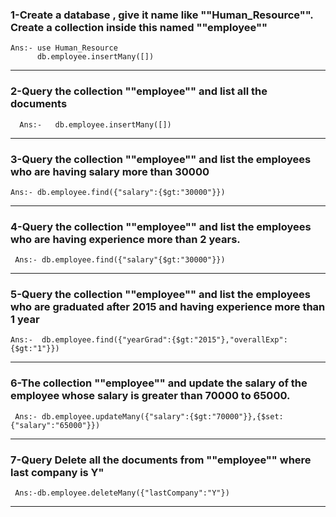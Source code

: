  <h3> 1-Create a database , give it name like ""Human_Resource"". Create a collection inside this named ""employee""</h3>
   
    Ans:- use Human_Resource
          db.employee.insertMany([]) 
          
<hr>

<h3>2-Query the collection ""employee"" and list all the documents</h3>
      
      Ans:-   db.employee.insertMany([]) 

<hr>
<h3>3-Query the collection ""employee"" and list the employees who are having salary more than 30000</h3>

    Ans:- db.employee.find({"salary":{$gt:"30000"}})

<hr>


<h3>4-Query the collection ""employee"" and list the employees who are having experience more than 2 years.
</h3>
      
     Ans:- db.employee.find({"salary"{$gt:"30000"}})

<hr>


<h3>5-Query the collection ""employee"" and list the employees who are graduated after 2015 and having experience more than 1 year </h3>


    Ans:-  db.employee.find({"yearGrad":{$gt:"2015"},"overallExp":{$gt:"1"}})

<hr>

<h3>6-The collection ""employee"" and update the salary of the employee whose salary is greater than 70000 to 65000.</h3>


     Ans:- db.employee.updateMany({"salary":{$gt:"70000"}},{$set:{"salary":"65000"}})

<hr>

<h3>7-Query Delete all the documents from ""employee"" where last company is Y"</h3>


     Ans:-db.employee.deleteMany({"lastCompany":"Y"})
 <hr>